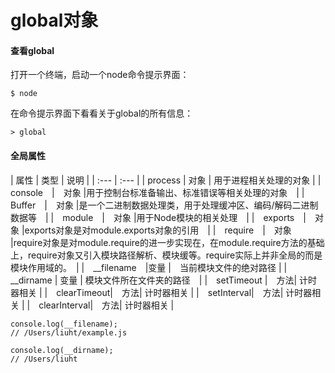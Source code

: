 # global对象

#### 查看global

打开一个终端，启动一个node命令提示界面：

```
$ node
```

在命令提示界面下看看关于global的所有信息：

```
> global 
```

#### 全局属性

| 属性 | 类型 | 说明 |
| :--- | :--- |
| process | 对象 | 用于进程相关处理的对象 |
|　console　|　对象 |用于控制台标准备输出、标准错误等相关处理的对象　|
|　Buffer　|　对象 |是一个二进制数据处理类，用于处理缓冲区、编码/解码二进制数据等　|
|　module　|　对象 |用于Node模块的相关处理　|
|　exports　|　对象 |exports对象是对module.exports对象的引用　|
|　require　|　对象 |require对象是对module.require的进一步实现在，在module.require方法的基础上，require对象又引入模块路径解析、模块缓等。require实际上并非全局的而是模块作用域的。　|
|　__filename　|变量 |　当前模块文件的绝对路径 |
|　__dirname | 变量 | 模块文件所在文件夹的路径　|
|　setTimeout |　方法| 计时器相关 |
|　clearTimeout|　方法| 计时器相关 |
|　setInterval|　方法| 计时器相关 |
|　clearInterval|　方法| 计时器相关 |

```
console.log(__filename);
// /Users/liuht/example.js

console.log(__dirname);
// /Users/liuht
```



















